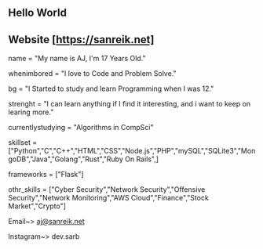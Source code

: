 ## Hello World ##
## Website [https://sanreik.net]

name = "My name is AJ, I'm 17 Years Old."

whenimbored = "I love to Code and Problem Solve."

bg = "I Started to study and learn Programming when I was 12."

strenght = "I can learn anything if I find it interesting, and i want to keep on learing more."

currentlystudying = "Algorithms in CompSci"

skillset = ["Python","C","C++","HTML","CSS","Node.js","PHP","mySQL","SQLite3","MongoDB","Java","Golang","Rust","Ruby On Rails",]

frameworks = ["Flask"]

othr_skills = ["Cyber Security","Network Security","Offensive Security","Network Monitoring","AWS Cloud","Finance","Stock Market","Crypto"]

Email~> aj@sanreik.net

Instagram~> dev.sarb

